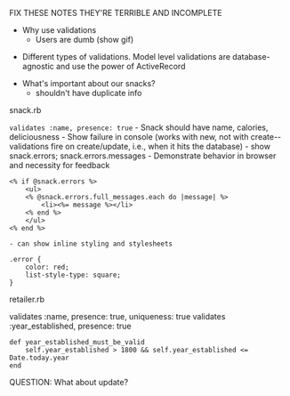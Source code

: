 FIX THESE NOTES THEY'RE TERRIBLE AND INCOMPLETE

* Why use validations
    - Users are dumb (show gif)

- Different types of validations.  Model level validations are database-agnostic and use the power of ActiveRecord

* What's important about our snacks?
    - shouldn't have duplicate info

snack.rb

`validates :name, presence: true`
    - Snack should have name, calories, deliciousness
    - Show failure in console (works with new, not with create--validations fire on create/update, i.e., when it hits the database)
    - show snack.errors; snack.errors.messages
    - Demonstrate behavior in browser and necessity for feedback

```
<% if @snack.errors %>
    <ul>
    <% @snack.errors.full_messages.each do |message| %>
        <li><%= message %></li>
    <% end %>
    </ul>
<% end %>
```

    - can show inline styling and stylesheets

```
.error {
    color: red;
    list-style-type: square;
}
```


retailer.rb

validates :name, presence: true, uniqueness: true
    validates :year_established, presence: true

    def year_established_must_be_valid
        self.year_established > 1800 && self.year_established <= Date.today.year
    end

QUESTION:  What about update?